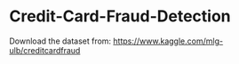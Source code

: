 # Credit-Card-Fraud-Detection

Download the dataset from: https://www.kaggle.com/mlg-ulb/creditcardfraud
